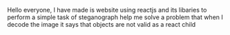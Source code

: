 Hello everyone, I have made is website using reactjs and its libaries to perform a simple task of steganograph 
help me solve a problem that when I decode the image it says that objects are not valid as a react child